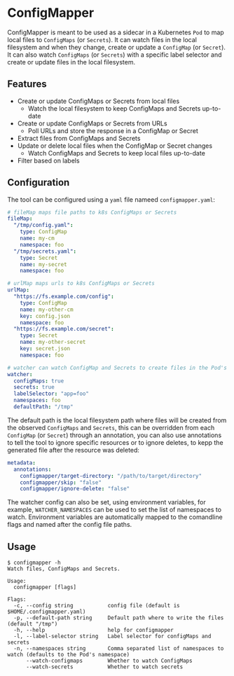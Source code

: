 # ConfigMapper

ConfigMapper is meant to be used as a sidecar in a Kubernetes `Pod` to map local files to `ConfigMaps` (or `Secrets`).
It can watch files in the local filesystem and when they change, create or update a `ConfigMap` (or `Secret`).
It can also watch `ConfigMaps` (or `Secrets`) with a specific label selector and create or update files in the local filesystem.

## Features

- Create or update ConfigMaps or Secrets from local files
  - Watch the local filesystem to keep ConfigMaps and Secrets up-to-date
- Create or update ConfigMaps or Secrets from URLs
  - Poll URLs and store the response in a ConfigMap or Secret
- Extract files from ConfigMaps and Secrets
- Update or delete local files when the ConfigMap or Secret changes
  - Watch ConfigMaps and Secrets to keep local files up-to-date
- Filter based on labels

## Configuration

The tool can be configured using a `yaml` file nameed `configmapper.yaml`:

```yaml
# fileMap maps file paths to k8s ConfigMaps or Secrets
fileMap:
  "/tmp/config.yaml":
    type: ConfigMap
    name: my-cm
    namespace: foo
  "/tmp/secrets.yaml":
    type: Secret
    name: my-secret
    namespace: foo

# urlMap maps urls to k8s ConfigMaps or Secrets
urlMap:
  "https://fs.example.com/config":
    type: ConfigMap
    name: my-other-cm
    key: config.json
    namespace: foo
  "https://fs.example.com/secret":
    type: Secret
    name: my-other-secret
    key: secret.json
    namespace: foo

# watcher can watch ConfigMap and Secrets to create files in the Pod's FS
watcher:
  configMaps: true
  secrets: true
  labelSelector: "app=foo"
  namespaces: foo
  defaultPath: "/tmp"
```

The default path is the local filesystem path where files will be created from the observed `ConfigMaps` and `Secrets`, this can be overridden from each `ConfigMap` (or `Secret`) through an annotation, you can also use annotations to tell the tool to ignore specific resources or to ignore deletes, to kepp the generated file after the resource was deleted:

```yaml
metadata:
  annotations:
    configmapper/target-directory: "/path/to/target/directory"
    configmapper/skip: "false"
    configmapper/ignore-delete: "false"
```

The watcher config can also be set, using environment variables, for example, `WATCHER_NAMESPACES` can be used to set the list of namespaces to watch.
Environment variables are automatically mapped to the comandline flags and named after the config file paths.

## Usage

```console
$ configmapper -h
Watch files, ConfigMaps and Secrets.

Usage:
  configmapper [flags]

Flags:
  -c, --config string           config file (default is $HOME/.configmapper.yaml)
  -p, --default-path string     Default path where to write the files (default "/tmp")
  -h, --help                    help for configmapper
  -l, --label-selector string   Label selector for configMaps and secrets
  -n, --namespaces string       Comma separated list of namespaces to watch (defaults to the Pod's namespace)
      --watch-configmaps        Whether to watch ConfigMaps
      --watch-secrets           Whether to watch secrets
```
